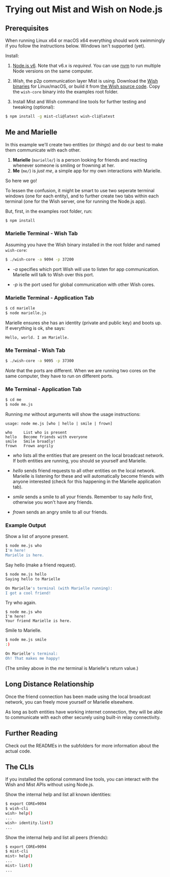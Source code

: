 # Trying out Mist and Wish on Node.js

## Prerequisites

When running Linux x64 or macOS x64 everything should work swimmingly if you follow the instructions below. Windows isn't supported (yet).

Install:

1. [Node.js v6](https://nodejs.org/dist/latest-v6.x/). Note that v6.x is _required_. You can use [nvm](https://github.com/creationix/nvm) to run multiple Node versions on the same computer.  

2. *Wish*, the p2p communication layer Mist is using. Download the [Wish binaries](https://www.controlthings.fi/dev/) for Linux/macOS, or build it from [the Wish source code](https://github.com/ControlThings/wish-c99). Copy the `wish-core` binary into the examples root folder.

3. Install Mist and Wish command line tools for further testing and tweaking (optional):

```sh
$ npm install -g mist-cli@latest wish-cli@latest
```

## Me and Marielle
In this example we'll create two entities (or _things_) and do our best to make them communicate with each other. 

1. **Marielle** (```marielle/```) is a person looking for friends and reacting whenever someone is smiling or frowning at her. 
2. **Me** (```me/```) is _just me_, a simple app for my own interactions with Marielle. 

So here we go! 

To lessen the confusion, it might be smart to use two seperate terminal windows (one for each entity),  and to further create two tabs within each terminal (one for the Wish server, one for running the Node.js app).

But, first, in the examples root folder, run: 

```sh
$ npm install
```


### Marielle Terminal - Wish Tab

Assuming you have the Wish binary installed in the root folder and named ```wish-core```:

```sh
$ ./wish-core -a 9094 -p 37200
```

- *-a* specifies which port Wish will use to listen for app communication. Marielle will talk to Wish over this port. 

- *-p* is the port used for global communication with other Wish cores.  

### Marielle Terminal - Application Tab

```sh
$ cd marielle
$ node marielle.js
```

Marielle ensures she has an identity (private and public key) and boots up. If everything is ok, she says:

```
Hello, world. I am Marielle.
```

### Me Terminal - Wish Tab

```sh
$ ./wish-core -a 9095 -p 37300
```
_Note_ that the ports are different. When we are running two cores on the same computer, they have to run on different ports.

### Me Terminal - Application Tab

```sh
$ cd me
$ node me.js
```

Running _me_ without arguments will show the usage instructions: 

```
usage: node me.js [who | hello | smile | frown]

who	    List who is present
hello   Become friends with everyone
smile   Smile broadly!
frown   Frown angrily
```

- *who* lists all the entities that are present on the local broadcast network. If both entities are running, you should se yourself and Marielle. 

- *hello* sends friend requests to all other entities on the local network. Marielle is listening for these and will automatically become friends with anyone interested (check for this happening in the Marielle application tab). 

- *smile* sends a smile to all your friends. Remember to say *hello* first, otherwise you won't have any friends.

- *frown* sends an angry smile to all our friends. 

### Example Output

Show a list of anyone present.

```sh
$ node me.js who
I'm here!
Marielle is here.
```

Say hello (make a friend request).

```sh
$ node me.js hello
Saying hello to Marielle

On Marielle's terminal (with Marielle running):
I got a cool friend!
```

Try who again.

```
$ node me.js who
I'm here!
Your friend Marielle is here.
```

Smile to Marielle.

```sh
$ node me.js smile
:)

On Marielle's terminal:
Oh! That makes me happy!
```

(The smiley above in the _me_ terminal is Marielle's return value.)

## Long Distance Relationship

Once the friend connection has been made using the local broadcast network, you can freely move yourself or Marielle elsewhere. 

As long as both entities have working internet connection, they will be able to communicate with each other securely using built-in relay connectivity. 

## Further Reading

Check out the READMEs in the subfolders for more information about the actual code.

## The CLIs

If you installed the optional command line tools, you can interact with the Wish and Mist APIs without using Node.js. 

Show the internal help and list all known identities:

```sh
$ export CORE=9094
$ wish-cli
wish> help()
...
wish> identity.list()
...
```

Show the internal help and list all peers (friends): 

```sh
$ export CORE=9094
$ mist-cli
mist> help()
...
mist> list()
...
```
